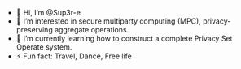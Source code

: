 - 👋 Hi, I’m @Sup3r-e
- 👀 I’m interested in secure multiparty computing (MPC), privacy-preserving aggregate operations.
- 🌱 I’m currently learning how to construct a complete Privacy Set Operate system.
- ⚡ Fun fact: Travel, Dance, Free life

<!---
Sup3r-e/Sup3r-e is a ✨ special ✨ repository because its `README.md` (this file) appears on your GitHub profile.
You can click the Preview link to take a look at your changes.
--->
